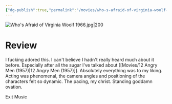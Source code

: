 ```yaml
---
{"dg-publish":true,"permalink":"/movies/who-s-afraid-of-virginia-woolf-1966/","tags":["movies"],"created":"2024-01-25","updated":"2024-08-19"}
---
```



![Who's Afraid of Virginia Woolf 1966.jpg|200](/img/user/Attachments/Who's%20Afraid%20of%20Virginia%20Woolf%201966.jpg)

# Review

I fucking adored this. I can't believe I hadn't really heard much about it before. Especially after all the sugar I've talked about [[Movies/12 Angry Men (1957)\|12 Angry Men (1957)]]. Absolutely everything was to my liking. Acting was phenomenal, the camera angles and positioning of the characters felt so dynamic. The pacing, my christ. Standing goddamn ovation.

Exit Music
